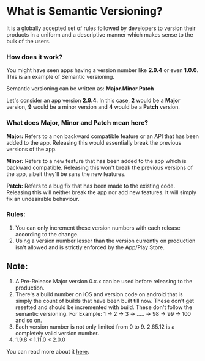 # What is Semantic Versioning?
It is a globally accepted set of rules followed by developers to version their products in a uniform and a descriptive manner which makes sense to the bulk of the users.

### How does it work?
You might have seen apps having a version number like **2.9.4** or even **1.0.0**.
This is an example of Semantic versioning.

Semantic versioning can be written as:
**Major.Minor.Patch**

Let's consider an app version **2.9.4**.
In this case, **2** would be a **Major** version, **9** would be a minor version and **4** would be a **Patch** version.

### What does Major, Minor and Patch mean here?
**Major:** Refers to a non backward compatible feature or an API that has been added to the app.
Releasing this would essentially break the previous versions of the app.

**Minor:** Refers to a new feature that has been added to the app which is backward compatible. Releasing this won't break the previous versions of the app, albeit they'll be sans the new features.

**Patch:** Refers to a bug fix that has been made to the existing code. Releasing this will neither break the app nor add new features. It will simply fix an undesirable behaviour.

### Rules:
1. You can only increment these version numbers with each release according to the change.
2. Using a version number lesser than the version currently on production isn't allowed and is strictly enforced by the App/Play Store.

## Note:
1. A Pre-Release Major version 0.x.x can be used before releasing to the production.
2. There's a build number on iOS and version code on android that is simply the count of builds that have been built till now. These don't get resetted and should be incremented with build. These don't follow the semantic versioning.
For Example: 1 -> 2 -> 3 -> ..... -> 98 -> 99 -> 100 and so on.
3. Each version number is not only limited from 0 to 9. 2.65.12 is a completely valid version number.
4. 1.9.8 < 1.11.0 < 2.0.0 

You can read more about it [here](https://semver.org/).